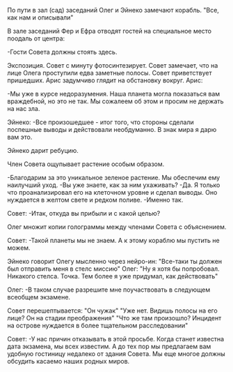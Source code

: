 По пути в зал (сад) заседаний Олег и Эйнеко замечают корабль.
"Все, как нам и описывали"

В зале заседаний Фер и Ефра отводят гостей на специальное место поодаль от центра:

-Гости Совета должны стоять здесь.

Экспозиция. 
Совет с минуту фотосинтезирует. Совет замечает, что на лице Олега проступили едва заметные полосы. Совет приветствует пришедших. Арис задумчиво глядит на обстановку вокруг. Арис:

-Мы уже в курсе недоразумения. Наша планета могла показаться вам враждебной, но это не так. Мы сожалеем об этом и просим не держать на нас зла.

Эйнеко:
-Все произошедшее - итог того, что стороны сделали поспешные выводы и действовали необдуманно. В знак мира я дарю вам это.

Эйнеко дарит ребуцию.

Член Совета ощупывает растение особым образом.

-Благодарим за это уникальное зеленое растение. Мы обеспечим ему наилучший уход.
-Вы уже знаете, как за ним ухаживать?
-Да. Я только что проанализировал его на клеточном уровне и сделал выводы. Оно нуждается в желтом свете и редком поливе.
-Именно так.

Совет:
-Итак, откуда вы прибыли и с какой целью?

Олег множит копии голограммы между членами Совета с объяснением.

Совет:
-Такой планеты мы не знаем. А к этому кораблю мы пустить не можем.

Эйнеко говорит Олегу мысленно через нейро-ин:
"Все-таки ты должен был отправить меня в стелс миссию"
Олег:
"Ну я хотя бы попробовал. Никакого стелса. Точка. Тем более я уже придумал, как действовать"

Олег:
-В таком случае разрешите мне поучаствовать в следующем всеобщем экзамене.

Совет перешептывается:
"Он чужак"
"Уже нет. Видишь полосы на его лице? Он на стадии преображения"
"Что же там произошло? Инцидент на острове нуждается в более тщательном расследовании"

Совет:
-У нас причин отказывать в этой просьбе. Когда станет известна дата экзамена, мы всех известим. А до тех пор мы предлагаем вам удобную гостиницу недалеко от здания Совета. Мы еще многое должны обсудить касаемо наших родных миров.




